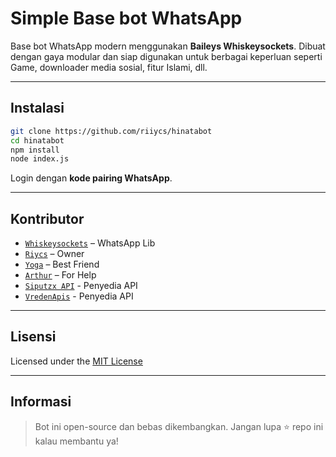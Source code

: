 # Simple Base bot WhatsApp

Base bot WhatsApp modern menggunakan **Baileys Whiskeysockets**. Dibuat dengan gaya modular dan siap digunakan untuk berbagai keperluan seperti Game, downloader media sosial, fitur Islami, dll.

---

## Instalasi

```bash
git clone https://github.com/riiycs/hinatabot
cd hinatabot
npm install
node index.js
```

Login dengan **kode pairing WhatsApp**.

---

## Kontributor

* [`Whiskeysockets`](https://github.com/whiskeysockets/Baileys) – WhatsApp Lib
* [`Riycs`](https://github.com/riiycs) – Owner
* [`Yoga`](https://github.com/YogGanz) – Best Friend
* [`Arthur`](https://github.com/ArthurSatir) – For Help
* [`Siputzx API`](https://api.siputzx.my.id/) - Penyedia API
* [`VredenApis`](https://api.vreden.my.id/) - Penyedia API

---

## Lisensi

Licensed under the [MIT License](LICENSE)

---

## Informasi

> Bot ini open-source dan bebas dikembangkan.
> Jangan lupa ⭐ repo ini kalau membantu ya!
> 
